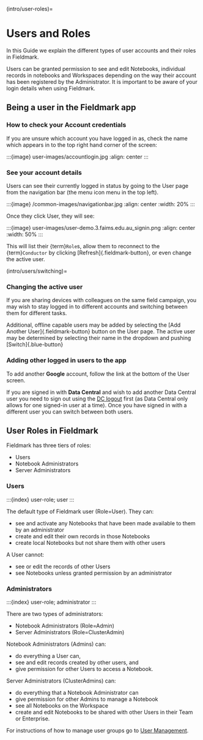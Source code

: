 (intro/user-roles)=
# Users and Roles

In this Guide we explain the different types of user accounts and their roles in Fieldmark.

Users can be granted permission to see and edit Notebooks, individual records in notebooks and Workspaces depending on the way their account has been registered by the Administrator. It is important to be aware of your login details when using Fieldmark.  

## Being a user in the Fieldmark app

### How to check your Account credentials

If you are unsure which account you have logged in as, check the name which appears in to the top right hand corner of the screen: 

:::{image} user-images/accountlogin.jpg
:align: center
:::


### See your account details

Users can see their currently logged in status by going to the User page from the navigation bar (the menu icon <span class="material-icons">menu</span> in the top left).

:::{image} /common-images/navigationbar.jpg
:align: center
:width: 20%
:::

Once they click User, they will see:

:::{image} user-images/user-demo.3.faims.edu.au_signin.png
:align: center
:width: 50%
:::

This will list their {term}`Role`s, allow them to reconnect to the {term}`Conductor` by clicking [Refresh]{.fieldmark-button}, or even change the active user.

(intro/users/switching)=
### Changing the active user

If you are sharing devices with colleagues on the same field campaign, you may wish to stay logged in to different accounts and switching between them for different tasks. 

Additional, offline capable users may be added by selecting the [Add Another User]{.fieldmark-button} button on the User page. The active user may be determined by selecting their name in the dropdown and pushing [Switch]{.blue-button}


### Adding other logged in users to the app

To add another **Google** account, follow the link at the bottom of the User screen.

If you are signed in with **Data Central** and wish to add another Data Central user you need to sign out using the [DC logout](https://auth.datacentral.org.au/cas/logout) first (as Data Central only allows for one signed-in user at a time). Once you have signed in with a different user you can switch between both users.


## User Roles in Fieldmark

Fieldmark has three tiers of roles:

* Users
* Notebook Administrators
* Server Administrators

### Users
:::{index} user-role; user
:::


The default type of Fieldmark user (Role=User). They can:

- see and activate any Notebooks that have been made available to them by an administrator
- create and edit their own records in those Notebooks
- create local Notebooks but not share them with other users  

A User cannot:

- see or edit the records of other Users
- see Notebooks unless granted permission by an administrator

### Administrators
:::{index} user-role; administrator
:::

There are two types of administrators:

- Notebook Administrators (Role=Admin)
- Server Administrators (Role=ClusterAdmin)

Notebook Administrators (Admins) can:

- do everything a User can,
- see and edit records created by other users, and
- give permission for other Users to access a Notebook.  

Server Administrators (ClusterAdmins) can:

- do everything that a Notebook Administrator can
- give permission for other Admins to manage a Notebook
- see all Notebooks on the Workspace
- create and edit Notebooks to be shared with other Users in their Team or Enterprise.

For instructions of how to manage user groups go to [User Management](advanced/user-management).




<link href="https://fonts.googleapis.com/icon?family=Material+Icons"
      rel="stylesheet">